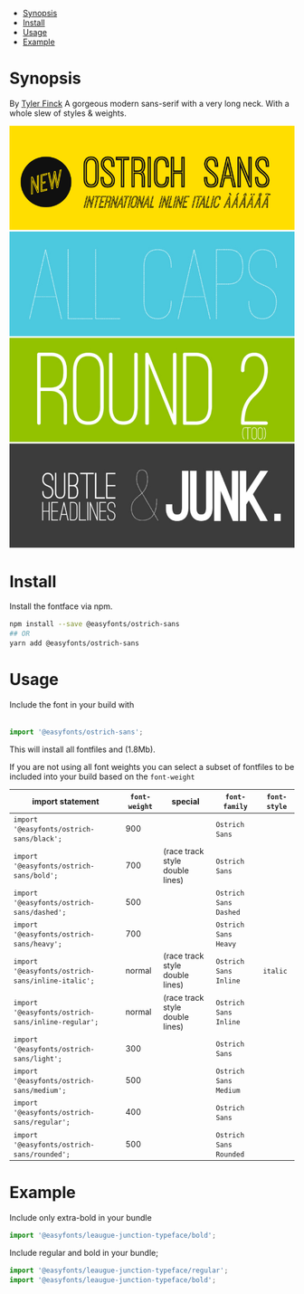 - [Synopsis](#synopsis)
- [Install](#install)
- [Usage](#usage)
- [Example](#example)

# Synopsis

By [Tyler Finck][designer]
A gorgeous modern sans-serif with a very long neck. With a whole slew of styles & weights.

![Ostrich Sans 1][pangram1]
![Ostrich Sans 1][pangram2]
![Ostrich Sans 1][pangram3]
![Ostrich Sans 1][pangram4]

# Install

Install the fontface via npm. 

```bash
npm install --save @easyfonts/ostrich-sans
## OR
yarn add @easyfonts/ostrich-sans
```

# Usage

Include the font in your build with 

```javascript

import '@easyfonts/ostrich-sans';
```

This will install all fontfiles and (1.8Mb).

If you are not using all font weights you can select a subset of fontfiles to be included into your build based on the `font-weight`


| import statement                                   | `font-weight` | special                         | `font-family`          | `font-style` |
|----------------------------------------------------|---------------|---------------------------------|------------------------|--------------|
| `import '@easyfonts/ostrich-sans/black';`          | 900           |                                 | `Ostrich Sans`         |              |
| `import '@easyfonts/ostrich-sans/bold';`           | 700           | (race track style double lines) | `Ostrich Sans`         |              |
| `import '@easyfonts/ostrich-sans/dashed';`         | 500           |                                 | `Ostrich Sans Dashed`  |              |
| `import '@easyfonts/ostrich-sans/heavy';`          | 700           |                                 | `Ostrich Sans Heavy`   |              |
| `import '@easyfonts/ostrich-sans/inline-italic';`  | normal        | (race track style double lines) | `Ostrich Sans Inline`  | `italic`     |
| `import '@easyfonts/ostrich-sans/inline-regular';` | normal        | (race track style double lines) | `Ostrich Sans Inline`  |              |
| `import '@easyfonts/ostrich-sans/light';`          | 300           |                                 | `Ostrich Sans `        |              |
| `import '@easyfonts/ostrich-sans/medium';`         | 500           |                                 | `Ostrich Sans Medium`  |              |
| `import '@easyfonts/ostrich-sans/regular';`        | 400           |                                 | `Ostrich Sans`         |              |
| `import '@easyfonts/ostrich-sans/rounded';`        | 500           |                                 | `Ostrich Sans Rounded` |              |






# Example

Include only extra-bold in your bundle

```javascript
import '@easyfonts/leaugue-junction-typeface/bold';
```

Include regular and bold in your bundle;

```javascript
import '@easyfonts/leaugue-junction-typeface/regular';
import '@easyfonts/leaugue-junction-typeface/bold';
```

[designer]: http://www.tylerfinck.com
[pangram1]: ./images/ostrich-sans-1.jpeg
[pangram2]: ./images/ostrich-sans-2.jpeg
[pangram3]: ./images/ostrich-sans-3.jpeg
[pangram4]: ./images/ostrich-sans-4.jpeg


